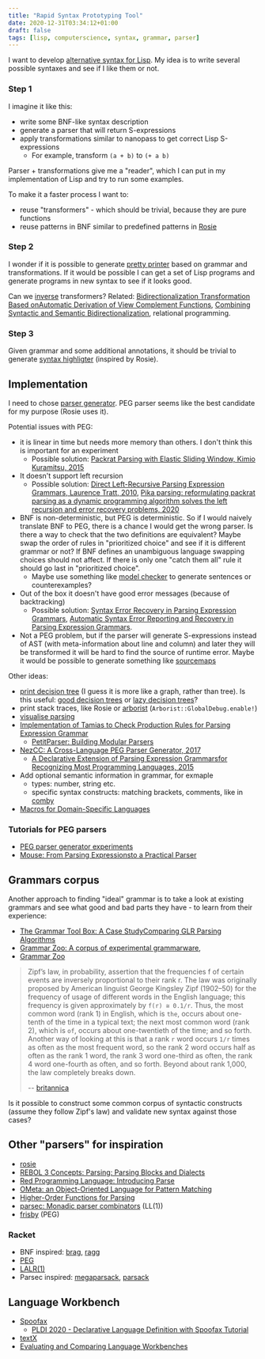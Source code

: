 ```yaml
---
title: "Rapid Syntax Prototyping Tool"
date: 2020-12-31T03:34:12+01:00
draft: false
tags: [lisp, computerscience, syntax, grammar, parser]
---
```


I want to develop [alternative syntax for Lisp](https://stereobooster.com/posts/on-lisp-syntax/). My idea is to write several possible syntaxes and see if I like them or not.

<!--more-->
### Step 1

I imagine it like this:

- write some BNF-like syntax description
- generate a parser that will return S-expressions
- apply transformations similar to nanopass to get correct Lisp S-expressions
  - For example, transform `(a + b)` to `(+ a b)`

Parser + transformations give me a "reader", which I can put in my implementation of Lisp and try to run some examples.

To make it a faster process I want to:

- reuse "transformers" - which should be trivial, because they are pure functions
- reuse patterns in BNF similar to predefined patterns in [Rosie](https://rosie-lang.org/)

### Step 2

I wonder if it is possible to generate [pretty printer](http://homepages.inf.ed.ac.uk/wadler/papers/prettier/prettier.pdf) based on grammar and transformations. If it would be possible I can get a set of Lisp programs and generate programs in new syntax to see if it looks good.

Can we [inverse](http://citeseerx.ist.psu.edu/viewdoc/download?doi=10.1.1.143.3248&rep=rep1&type=pdf) transformers? Related: [Bidirectionalization Transformation Based onAutomatic Derivation of View Complement Functions](https://www.cs.gunma-u.ac.jp/~hamana/Papers/icfp07.pdf), [Combining Syntactic and Semantic Bidirectionalization](https://www.researchgate.net/publication/221241215_Combining_Syntactic_and_Semantic_Bidirectionalization), relational programming.

### Step 3

Given grammar and some additional annotations, it should be trivial to generate [syntax highligter](https://github.com/sharkdp/bat) (inspired by Rosie).

## Implementation

I need to chose [parser generator](/posts/an-overview-of-parsing-algorithms/). PEG parser seems like the best candidate for my purpose (Rosie uses it).

Potential issues with PEG:

- it is linear in time but needs more memory than others. I don't think this is important for an experiment
  - Possible solution: [Packrat Parsing with Elastic Sliding Window, Kimio Kuramitsu, 2015](https://www.jstage.jst.go.jp/article/ipsjjip/23/4/23_505/_pdf/-char/en)
- It doesn't support left recursion
  - Possible solution: [Direct Left-Recursive Parsing Expression Grammars, Laurence Tratt, 2010](https://tratt.net/laurie/research/pubs/html/tratt__direct_left_recursive_parsing_expression_grammars/), [Pika parsing: reformulating packrat parsing as a dynamic programming algorithm solves the left recursion and error recovery problems, 2020](https://arxiv.org/pdf/2005.06444.pdf)
- BNF is non-deterministic, but PEG is deterministic. So if I would naively translate BNF to PEG, there is a chance I would get the wrong parser. Is there a way to check that the two definitions are equivalent? Maybe swap the order of rules in "prioritized choice" and see if it is different grammar or not? If BNF defines an unambiguous language swapping choices should not affect. If there is only one "catch them all" rule it should go last in "prioritized choice".
  - Maybe use something like [model checker](https://youtu.be/FvNRlE4E9QQ?t=520) to generate sentences or counterexamples?
- Out of the box it doesn't have good error messages (because of backtracking)
  - Possible solution: [Syntax Error Recovery in Parsing Expression Grammars](https://arxiv.org/pdf/1806.11150.pdf), [Automatic Syntax Error Reporting and Recovery in Parsing Expression Grammars](https://arxiv.org/pdf/1905.02145.pdf).
- Not a PEG problem, but if the parser will generate S-expressions instead of AST (with meta-information about line and column) and later they will be transformed it will be hard to find the source of runtime error. Maybe it would be possible to generate something like [sourcemaps](https://www.html5rocks.com/en/tutorials/developertools/sourcemaps/)

Other ideas:

- [print decision tree](https://stackoverflow.com/a/62515220) (I guess it is more like a graph, rather than tree). Is this useful: [good decision trees](https://www.cs.tufts.edu/~nr/cs257/archive/luc-maranget/jun08.pdf) or [lazy decision trees](https://www.aaai.org/Papers/AAAI/1996/AAAI96-107.pdf)?
- print stack traces, like Rosie or [arborist](https://github.com/davidkellis/arborist) (`Arborist::GlobalDebug.enable!`)
- [visualise parsing](https://youtu.be/QppWTvh7_sI?t=1949)
- [Implementation of Tamias to Check Production Rules for Parsing Expression Grammar](https://www.atlantis-press.com/journals/jrnal/125917289/view)
  - [PetitParser: Building Modular Parsers](https://boris.unibe.ch/47152/1/Kurs13a-PetitParser.pdf)
- [NezCC: A Cross-Language PEG Parser Generator, 2017](http://jssst.or.jp/files/user/taikai/2017/SOFTWARE/software2-1.pdf)
  - [A Declarative Extension of Parsing Expression Grammarsfor Recognizing Most Programming Languages, 2015](https://www.jstage.jst.go.jp/article/ipsjjip/24/2/24_256/_pdf/-char/ja)
- Add optional semantic information in grammar, for exmaple
  - types: number, string etc.
  - specific syntax constructs: matching brackets, comments, like in [comby](https://comby.dev/en/projects)
- [Macros for Domain-Specific Languages](http://mballantyne.net/publications/extdsls-oopsla2020.pdf)

### Tutorials for PEG parsers

- [PEG parser generator experiments](https://github.com/we-like-parsers/pegen)
- [Mouse: From Parsing Expressionsto a Practical Parser](http://citeseerx.ist.psu.edu/viewdoc/download?doi=10.1.1.506.9272&rep=rep1&type=pdf)

## Grammars corpus

Another approach to finding "ideal" grammar is to take a look at existing grammars and see what good and bad parts they have - to learn from their experience:

- [The Grammar Tool Box: A Case StudyComparing GLR Parsing Algorithms](https://www.sciencedirect.com/science/article/pii/S1571066104052211)
- [Grammar Zoo: A corpus of experimental grammarware](https://www.sciencedirect.com/science/article/pii/S0167642314003347),
- [Grammar Zoo](http://slebok.github.io/zoo/index.html)

> Zipf’s law, in probability, assertion that the frequencies f of certain events are inversely proportional to their rank r. The law was originally proposed by American linguist George Kingsley Zipf (1902–50) for the frequency of usage of different words in the English language; this frequency is given approximately by `f(r) ≅ 0.1/r`. Thus, the most common word (rank 1) in English, which is `the`, occurs about one-tenth of the time in a typical text; the next most common word (rank 2), which is `of`, occurs about one-twentieth of the time; and so forth. Another way of looking at this is that a rank `r` word occurs `1/r` times as often as the most frequent word, so the rank 2 word occurs half as often as the rank 1 word, the rank 3 word one-third as often, the rank 4 word one-fourth as often, and so forth. Beyond about rank 1,000, the law completely breaks down.
>
> -- [britannica](https://www.britannica.com/topic/Zipfs-law)

Is it possible to construct some common corpus of syntactic constructs (assume they follow Zipf's law) and validate new syntax against those cases?

## Other "parsers" for inspiration

- [rosie](https://rosie-lang.org/)
- [REBOL 3 Concepts: Parsing: Parsing Blocks and Dialects](http://www.rebol.com/r3/docs/concepts/parsing-dialects.html)
- [Red Programming Language: Introducing Parse](https://www.red-lang.org/2013/11/041-introducing-parse.html)
- [OMeta: an Object-Oriented Language for Pattern Matching](http://tinlizzie.org/ometa/)
- [Higher-Order Functions for Parsing](https://www.cs.tufts.edu/~nr/cs257/archive/graham-hutton/parsing.pdf)
- [parsec: Monadic parser combinators](https://hackage.haskell.org/package/parsec) (LL(1))
- [frisby](http://repetae.net/computer/frisby/) (PEG)

### Racket

- BNF inspired: [brag](https://docs.racket-lang.org/brag/), [ragg](https://docs.racket-lang.org/ragg/)
- [PEG](https://docs.racket-lang.org/peg/index.html)
- [LALR(1)](https://docs.racket-lang.org/parser-tools/)
- Parsec inspired: [megaparsack](https://docs.racket-lang.org/megaparsack/index.html), [parsack](https://docs.racket-lang.org/parsack/index.html)

## Language Workbench

- [Spoofax](http://www.metaborg.org/en/latest/index.html)
  - [PLDI 2020 - Declarative Language Definition with Spoofax Tutorial](https://www.youtube.com/watch?v=TMhjttXnN54)
- [textX](http://textx.github.io/textX/stable/about/comparison/)
- [Evaluating and Comparing Language Workbenches](https://www.informatik.uni-marburg.de/~seba/publications/language-workbench-results-benchmarks.pdf)